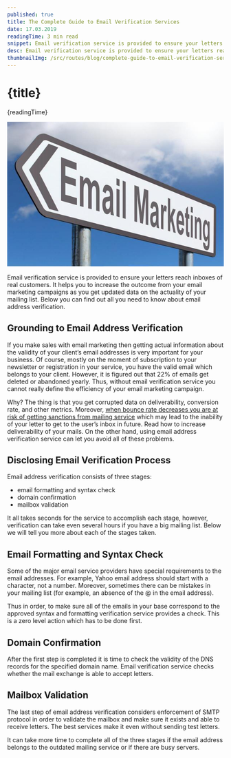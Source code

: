 ```yaml
---
published: true
title: The Complete Guide to Email Verification Services
date: 17.03.2019
readingTime: 3 min read
snippet: Email verification service is provided to ensure your letters reach inboxes of real customers. It helps you to increase the outcome from your email marketing campaigns as you get updated data on the actuality of your mailing list. Below you can find out all you need to know about email address verification.
desc: Email verification service is provided to ensure your letters reach inboxes of real customers. It helps you to increase the outcome from your email marketing campaigns as you get updated data on the actuality of your mailing list. Below you can find out all you need to know about email address verification.
thumbnailImg: /src/routes/blog/complete-guide-to-email-verification-services/guide-img1.jpg?format=jpg&width=1200&height=630
---
```


# {title}

{readingTime}

![Guide to Email Verification Service](./guide-img1.jpg?format=webp;jpg;avif&srcset)

Email verification service is provided to ensure your letters reach inboxes of real customers. It helps you to increase the outcome from your email marketing campaigns as you get updated data on the actuality of your mailing list. Below you can find out all you need to know about email address verification.

## Grounding to Email Address Verification

If you make sales with email marketing then getting actual information about the validity of your client’s email addresses is very important for your business. Of course, mostly on the moment of subscription to your newsletter or registration in your service, you have the valid email which belongs to your client. However, it is figured out that 22% of emails get deleted or abandoned yearly. Thus, without email verification service you cannot really define the efficiency of your email marketing campaign.

Why? The thing is that you get corrupted data on deliverability, conversion rate, and other metrics. Moreover, [when bounce rate decreases you are at risk of getting sanctions from mailing service](/blog/explaining-email-bounce-rate) which may lead to the inability of your letter to get to the user’s inbox in future. Read how to increase deliverability of your mails. On the other hand, using email address verification service can let you avoid all of these problems.

## Disclosing Email Verification Process

Email address verification consists of three stages:

- email formatting and syntax check
- domain confirmation
- mailbox validation

It all takes seconds for the service to accomplish each stage, however, verification can take even several hours if you have a big mailing list. Below we will tell you more about each of the stages taken.

## Email Formatting and Syntax Check

Some of the major email service providers have special requirements to the email addresses. For example, Yahoo email address should start with a character, not a number. Moreover, sometimes there can be mistakes in your mailing list (for example, an absence of the @ in the email address).

Thus in order, to make sure all of the emails in your base correspond to the approved syntax and formatting verification service provides a check. This is a zero level action which has to be done first.

## Domain Confirmation

After the first step is completed it is time to check the validity of the DNS records for the specified domain name. Email verification service checks whether the mail exchange is able to accept letters.

## Mailbox Validation

The last step of email address verification considers enforcement of SMTP protocol in order to validate the mailbox and make sure it exists and able to receive letters. The best services make it even without sending test letters.

It can take more time to complete all of the three stages if the email address belongs to the outdated mailing service or if there are busy servers.
